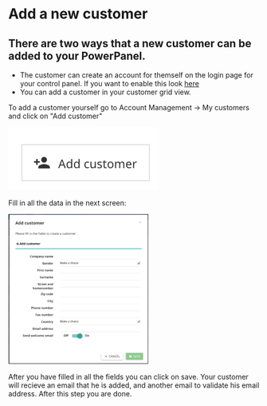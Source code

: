 # Add a new customer


## There are two ways that a new customer can be added to your PowerPanel.
*  The customer can create an account for themself on the login page for your control panel. If you want to enable this look [here](http://support.powerpanel.io/create-customer/)
* You can add a customer in your customer grid view.

To add a customer yourself go to Account Management -&gt; My customers and click on "Add customer"

![add_customer](/images/add_customer_button.png)

Fill in all the data in the next screen:

![customer_data_screen](/images/customer_data.png)

After you have filled in all the fields you can click on save.
Your customer will recieve an email that he is added, and another email to validate his email address.
After this step you are done.
